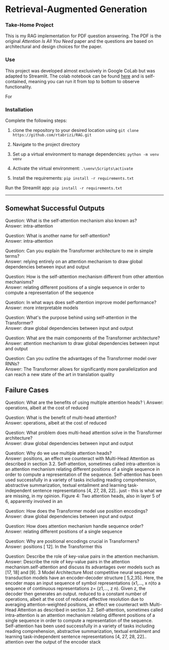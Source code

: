 # Retrieval-Augmented Generation
### Take-Home Project

This is my RAG implementation for PDF question answering. The PDF is the original *Attention Is All You Need* paper and the questions are based on architectural and design choices for the paper.

### Use
This project was developed almost exclusively in Google CoLab but was adapted to Streamlit. The colab notebook can be found [here](https://colab.research.google.com/drive/1RnoNBC__hs8fzz6-vCfxBH13Jxl2A5a8?usp=sharing) and is self-contained, meaning you can run it from top to bottom to observe functionality.

For 

### Installation

Complete the following steps:
1. clone the repository to your desired location using `git clone https://github.com/rtabrizi/RAG.git`
   
2. Navigate to the project directory

3. Set up a virtual environment to manage dependencies:
    `python -m venv venv`
    
4. Activate the virtual environment: `.\venv\Scripts\activate`

5. Install the requirements: `pip install -r requirements.txt
`

Run the Streamlit app: `pip install -r requirements.txt`

---

## Somewhat Successful Outputs
 
Question: What is the self-attention mechanism also known as? \
Answer: intra-attention

Question: What is another name for self-attention? \
 Answer: intra-attention

Question: Can you explain the Transformer architecture to me in simple terms? \
 Answer: relying entirely on an attention mechanism to draw global dependencies between input and output

Question: How is the self-attention mechanism different from other attention mechanisms? \
 Answer: relating different positions of a single sequence in order to compute a representation of the sequence

Question: In what ways does self-attention improve model performance? \
 Answer: more interpretable models

Question: What's the purpose behind using self-attention in the Transformer? \
 Answer: draw global dependencies between input and output

Question: What are the main components of the Transformer architecture? \
 Answer: attention mechanism to draw global dependencies between input and output

Question: Can you outline the advantages of the Transformer model over RNNs? \
 Answer: The Transformer allows for significantly more parallelization and can reach a new state of the art in translation quality

## Failure Cases

Question: What are the benefits of using multiple attention heads? \ Answer: operations, albeit at the cost of reduced

Question: What is the benefit of multi-head attention? \
 Answer: operations, albeit at the cost of reduced

Question: What problem does multi-head attention solve in the Transformer architecture? \
 Answer: draw global dependencies between input and output

 Question: Why do we use multiple attention heads? \
 Answer: positions, an effect we counteract with Multi-Head Attention as described in section 3.2. Self-attention, sometimes called intra-attention is an attention mechanism relating different positions of a single sequence in order to compute a representation of the sequence. Self-attention has been used successfully in a variety of tasks including reading comprehension, abstractive summarization, textual entailment and learning task-independent sentence representations [4, 27, 28, 22].. just - this is what we are missing, in my opinion. <EOS> Figure 4: Two attention heads, also in layer 5 of 6, apparently involved in an


Question: How does the Transformer model use position encodings? \
 Answer: draw global dependencies between input and output

Question: How does attention mechanism handle sequence order? \
 Answer: relating different positions of a single sequence

Question: Why are positional encodings crucial in Transformers? \
 Answer: positions [ 12]. In the Transformer this

Question: Describe the role of key-value pairs in the attention mechanism. \
 Answer: Describe the role of key-value pairs in the attention mechanism.self-attention and discuss its advantages over models such as [17, 18] and [9]. 3 Model Architecture Most competitive neural sequence transduction models have an encoder-decoder structure [ 5,2,35]. Here, the encoder maps an input sequence of symbol representations (x1,..., x n)to a sequence of continuous representations z= (z1,..., z n). Given z, the decoder then generates an output. reduced to a constant number of operations, albeit at the cost of reduced effective resolution due to averaging attention-weighted positions, an effect we counteract with Multi-Head Attention as described in section 3.2. Self-attention, sometimes called intra-attention is an attention mechanism relating different positions of a single sequence in order to compute a representation of the sequence. Self-attention has been used successfully in a variety of tasks including reading comprehension, abstractive summarization, textual entailment and learning task-independent sentence representations [4, 27, 28, 22].. attention over the output of the encoder stack
